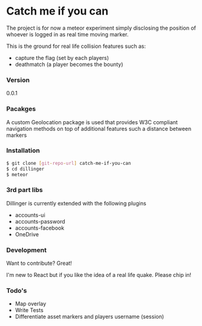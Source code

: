 # Catch me if you can

The project is for now a meteor experiment simply disclosing the position of whoever is logged in as real time moving marker.

This is the ground for real life collision features such as:
- capture the flag (set by each players)
- deathmatch (a player becomes the bounty)


### Version
0.0.1

### Pacakges

A custom Geolocation package is used that provides W3C compliant navigation methods on top of additional features such a distance between markers


### Installation

```sh
$ git clone [git-repo-url] catch-me-if-you-can
$ cd dillinger
$ meteor
```

### 3rd part libs

Dillinger is currently extended with the following plugins

* accounts-ui
* accounts-password
* accounts-facebook
* OneDrive

### Development

Want to contribute? Great!

I'm new to React but if you like the idea of a real life quake. Please chip in!

### Todo's
* Map overlay
* Write Tests
* Differentiate asset markers and players username (session)

